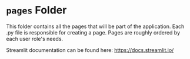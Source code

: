 # `pages` Folder

This folder contains all the pages that will be part of the application.
Each .py file is responsible for creating a page. Pages are roughly ordered by each user role's needs.

Streamlit documentation can be found here: 
https://docs.streamlit.io/